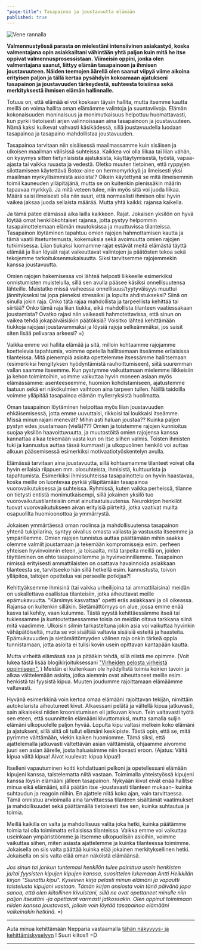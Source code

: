 ```yaml
---
"page-title": Tasapainoa ja joustavuutta elämään
published: true
---
```








![Vene rannalla]({{site.baseurl}}/uploaded-images/vene-rannalla.jpeg)

**Valmennustyössä parasta on mielestäni intensiivinen asiakastyö, koska valmentajana opin asiakkailtani vähintään yhtä paljon kuin mitä he itse oppivat valmennusprosessistaan. Viimeisin oppini, jonka olen valmentajana saanut, liittyy elämän tasapainoon ja ihmisen joustavuuteen. Näiden teemojen äärellä olen saanut viipyä viime aikoina erityisen paljon ja tällä kertaa pysähdyin kokoamaan ajatukseni tasapainon ja joustavuuden tärkeydestä, suhteesta toisiinsa sekä merkityksestä ihmisen elämän hallinnalle.**

Totuus on, että elämää ei voi koskaan täysin hallita, mutta itsemme kautta meillä on voima hallita oman elämämme valintoja ja suuntaviivoja. Elämän kokonaisuuden moninaisuus ja monimutkaisuus helpottuu huomattavasti, kun pyrkii tietoisesti arjen valinnoissaan aina tasapainoon ja joustavuuteen. Nämä kaksi kulkevat vahvasti käsikädessä, sillä joustavuudella luodaan tasapainoa ja tasapaino mahdollistaa joustavuuden.

Tasapainoa tarvitaan niin sisäisessä maailmassamme kuin sisäisen ja ulkoisen maailman välisissä suhteissa. Kaikkea voi olla liikaa tai liian vähän, on kysymys sitten tietynlaisista ajatuksista, käyttäytymisestä, työstä, vapaa-ajasta tai vaikka ruuasta ja vedestä. Oletko muuten tietoinen, että ryppyjen silottamiseen käytettävä Botox-aine on hermomyrkkyä ja ilmeisesti yksi maailman myrkyllisimmistä asioista!? Oikein käytettynä se mitä ilmeisemmin toimii kauneuden ylläpitäjänä, mutta se on kuitenkin pienissäkin määrin tapaavaa myrkkyä.
Ja mitä veteen tulee, niin myös sitä voi juoda liikaa. Määrä saisi ilmeisesti olla niin suuri, että normaalisti ihmisen olisi hyvin vaikea jaksaa juoda sellaista määrää. Mutta yhtä kaikki: rajansa kaikella.

Ja tämä pätee elämässä aika lailla kaikkeen. Rajat. Jokaisen yksilön on hyvä löytää omat henkilökohtaiset rajansa, jotta pystyy helpommin tasapainottelemaan elämän muutoksissa ja muuttuvissa tilanteissa. Tasapainon löytäminen tapahtuu omien rajojen hahmottamisen kautta ja tämä vaatii itsetuntemusta, kokemuksia sekä avoimuutta omien rajojen tutkimisessa. Liian tiukaksi luomamme rajat estävät meitä elämästä täyttä elämää ja liian löysät rajat vaikeuttavat valintojen ja päätösten tekoa sekä tekojemme tarkoituksenmukaisuutta. Siksi tarvitsemme rajojemmekin kanssa joustavuutta.

Omien rajojen hakemisessa voi lähteä helposti liikkeelle esimerkiksi onnistumisten muistelulla, sillä sen avulla pääsee käsiksi onnellisuutensa lähteille. Muistatko missä vaiheessa onnellisuus/tyytyväisyys muuttui jännitykseksi tai jopa pieneksi stressiksi ja lopulta ahdistukseksi? Siinä on sinulla jokin raja. Onko tätä rajaa mahdollista ja tarpeellista kehittää tai siirtää? Onko tämä raja liian tiukka, eikä mahdollista tilanteen vaatiessakaan joustamista? Ovatko rajasi niin vaikeasti hahmotettavissa, että sinun on vaikea tehdä jokapäiväisiäkin päätöksiä? Voisitko lähteä kehittämään tiukkoja rajojasi joustavammaksi ja löysiä rajoja selkeämmäksi, jos saisit siten lisää pelivaraa arkeesi? =)

Vaikka emme voi hallita elämää ja sitä, milloin kohtaamme rajojamme koettelevia tapahtumia, voimme opetella hallitsemaan itseämme erilaisissa tilanteissa. Mitä pienempiä asioita opettelemme itsessämme hallitsemaan (esimerkiksi hengityksen hyödyntämistä rauhoittumiseen), siitä suuremman vallan saamme itseemme. Kun pystymme vaikuttamaan mielemme liikkeisiin ja kehon toimintoihin, voimme vaikuttaa hyvin moneen asiaan myös elämässämme: asenteeseemme, huomion kohdistamiseen, ajatustemme laatuun sekä eri näkökulmien vaihtoon aina tarpeen tullen. Näillä taidoilla voimme ylläpitää tasapainoa elämän myllerryksistä huolimatta.

Oman tasapainon löytäminen helpottaa myös liian joustavuuden ehkäisemisessä, jotta emme uuvuttaisi, rikkoisi tai loukkaisi itseämme. Missä minun rajani menevät? Mihin asti haluan joustaa?? Kuinka paljon pystyn edes joustamaan (vielä)???
Omien ja toistemme rajojen kunnioitus suojaa yksilön haavoittuvuutta, ja muutostöitä omien rajojensa kanssa kannattaa alkaa tekemään vasta kun on itse siihen valmis. Toisten ihmisten tuki ja kannustus auttaa tässä kummasti ja ulkopuolinen henkilö voi auttaa alkuun pääsemisessä esimerkiksi motivaatiotyöskentelyn avulla.

Elämässä tarvitaan aina joustavuutta, sillä kohtaamamme tilanteet voivat olla hyvin erilaisia riippuen mm. olosuhteista, ihmisistä, kulttuurista ja tapahtumista. Esimerkiksi ihmissuhteissa tasapainottelu on hyvin haastavaa, koska meille on luontevaa pyrkiä ylläpitämään tasapainoa vuorovaikutuksessa ja suhteissa. Ryhmissä, kuten vaikka perheissä, tilanne on tietysti entistä monimutkaisempi, sillä jokainen yksilö tuo vuorovaikutustilanteisiin omat ainutlaatuisuutensa. Neurokirjon henkilöt tuovat vuorovaikutukseen aivan erityisiä piirteitä, jotka vaativat muilta osapuolilta huomioonottoa ja ymmärrystä.

Jokaisen ymmärtäessä oman roolinsa ja mahdollisuutensa tasapainon yhtenä tukipilarina, syntyy oivallus omasta vallasta ja vastuusta itseemme ja ympärillemme. Omien rajojen tunnistus auttaa päättämään mihin saakka olemme valmiit joustamaan ja tekemään kompromisseja esim. perheen yhteisen hyvinvoinnin eteen, ja toisaalta, mitä tarpeita meillä on, joiden täyttäminen on ehto tasapainollemme ja hyvinvoinnillemme. Tasapainon nimissä erityisesti ammattilaisten on osattava havainnoida asiakkaan tilanteesta se, tarvitseeko hän sillä hetkellä esim. kannustusta, toivon ylläpitoa, taitojen opettelua vai perseelle potkijaa?! 

Kehittyäksemme ihmisinä (tai vaikka urheilijoina tai ammattilaisina) meidän on uskallettava osallistua tilanteisiin, jotka aiheuttavat meille epämukavuutta. "Kärsimys kasvattaa" opetti eräs asiakkaani ja oli oikeassa. Rajansa on kuitenkin silläkin. Sietämättömyys on alue, jossa emme enää kasva tai kehity, vaan kulumme. Tästä syystä kehittäessämme itseä tai tukiessamme ja kuntoutettaessamme toisia on meidän oltava tarkkana siinä mitä vaadimme. Ulkoisin silmin tarkasteltuna jokin asia voi vaikuttaa hyvinkin vähäpätöiseltä, mutta se voi sisältää valtavia sisäisiä esteitä ja haasteita. Epämukavuuden ja sietämättömyyden välinen raja onkin tärkeä oppia tunnistamaan, jotta asioita ei tulisi kovin usein opittavan kantapään kautta.

Mutta virheitä elämässä saa ja pitääkin tehdä, sillä niistä me opimme. (Voit lukea tästä lisää blogikirjoituksessani ["Virheiden pelosta virheistä oppimiseen".](/blogi/virheiden-pelosta-virheista-oppimiseen/) ) Meidän ei kuitenkaan ole hyödyllistä toimia koirien tavoin ja alkaa välttelemään asioita, jotka aiemmin ovat aiheuttaneet meille esim. henkistä tai fyysistä kipua. Muuten joudumme rajoittamaan elämäämme valtavasti.

Hyvänä esimerkkinä voin kertoa omaa elämääni rajoittavan tekijän, nimittäin autokolarista aiheutuneet kivut. Alkaessani pelätä ja vältellä kipua jatkuvasti, sain aikaiseksi niiden kroonistumisen eli jatkuvan kivun. Tein valtavasti työtä sen eteen, että suunnittelin elämääni kivuttomaksi, mutta samalla suljin elämäni ulkopuolelle paljon hyvää. Lopulta kipu valtasi melkein koko elämäni ja ajatukseni, sillä siitä oli tullut elämäni keskipiste. Tästä opin, että se, mitä pyrimme välttämään, viekin kaiken huomiomme. Tämä siksi, että ajattelemalla jatkuvasti vältettävän asian välttämistä, ohjaamme aivomme juuri sen asian äärelle, josta haluaisimme niin kovasti eroon. (Ajatus: Vältä kipua vältä kipua! Aivot kuulevat: kipua kipua!)

Itselleni vapautuminen koitti kohdattuani pelkoni ja opetellessani elämään kipujeni kanssa, taistelematta niitä vastaan. Toimimalla yhteistyössä kipujeni kanssa löysin elämääni jälleen tasapainon. Nykyään kivut eivät enää hallitse minua eikä elämääni, sillä päätän itse -joustavasti tilanteen mukaan- kuinka suhtaudun ja reagoin niihin. En ajattele niitä koko ajan, vain tarvittaessa. Tämä onnistuu arvioimalla aina tarvittaessa tilanteen sisältämät vaatimukset ja mahdollisuudet sekä päättämällä tietoisesti itse sen, kuinka suhtautua ja toimia.

Meillä kaikilla on valta ja mahdollisuus valita joka hetki, kuinka päätämme toimia tai olla toimimatta erilaisissa tilanteissa. Vaikka emme voi vaikuttaa useinkaan ympäristöömme ja itsemme ulkopuolisiin asioihin, voimme vaikuttaa siihen, miten asiasta ajattelemme ja kuinka tilanteessa toimimme. Jokaisella on siis valta päättää kuinka elää jokainen merkityksellinen hetki. Jokaisella on siis valta elää oman näköistä elämäänsä.

_Jos sinun tai jonkun tuntemasi henkilön tulee painittua usein henkisten ja/tai fyysisten kipujen kipujen kanssa, suosittelen lukemaan Antti Heikkilän kirjan "Siunattu kipu". Kyseinen kirja pelasti minun elämäni ja vapautti taistelusta kipujani vastaan. Tämän kirjan ansiosta voin tänä päivänä jopa sanoa, että olen kiitollinen kivuistani, sillä ne ovat opettaneet minulle niin paljon itsestäni -ja opettavat varmasti jatkossakin. Olen oppinut toimimaan niiden kanssa joustavasti, jolloin voin löytää tasapainoa elämääni vaikeinakin hetkinä._ =)

___

Auta minua kehittämään Nepparia vastaamalla
[tähän näkyvyys- ja kehittämiskyselyyn](https://docs.google.com/forms/d/176dqWqr1rtptN2gY9Z10OUQjiLbrq1T9Zu-S_kPgq-U/viewform) ! 
Suuri kiitos!! =D

___
